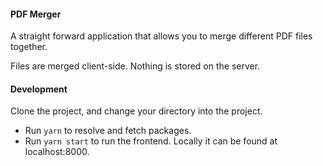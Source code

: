 #### PDF Merger
A straight forward application that allows you to merge different PDF files together. 

Files are merged client-side. Nothing is stored on the server.

#### Development
Clone the project, and change your directory into the project.
- Run `yarn` to resolve and fetch packages.
- Run `yarn start` to run the frontend. Locally it can be found at localhost:8000.